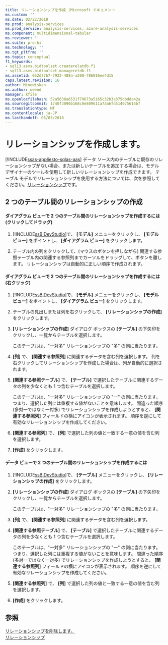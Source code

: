 ```yaml
---
title: リレーションシップを作成 |Microsoft ドキュメント
ms.custom: ''
ms.date: 02/22/2018
ms.prod: analysis-services
ms.prod_service: analysis-services, azure-analysis-services
ms.component: multidimensional-tabular
ms.reviewer: ''
ms.suite: pro-bi
ms.technology: ''
ms.tgt_pltfrm: ''
ms.topic: conceptual
f1_keywords:
- sql13.asvs.bidtoolset.createrelatdb.f1
- sql13.asvs.bidtoolset.managereldb.f1
ms.assetid: 052d77b7-7922-408a-a200-786016ee4d15
caps.latest.revision: 16
author: Minewiskan
ms.author: owend
manager: kfile
ms.openlocfilehash: 52a5638a6531f79673a5165c32b3a375dbdda42a
ms.sourcegitcommit: 1740f3090b168c0e809611a7aa6fd514075616bf
ms.translationtype: MT
ms.contentlocale: ja-JP
ms.lasthandoff: 05/03/2018
---
```

# <a name="create-a-relationship"></a>リレーションシップを作成します。 
[!INCLUDE[ssas-appliesto-sqlas-aas](../../includes/ssas-appliesto-sqlas-aas.md)]
  データ ソース内のテーブルに既存のリレーションシップがない場合、または新しいテーブルを追加する場合は、モデル デザイナーのツールを使用して新しいリレーションシップを作成できます。 テーブル モデルでリレーションシップを使用する方法については、次を参照してください。[リレーションシップ](../../analysis-services/tabular-models/relationships-ssas-tabular.md)です。  
  
## <a name="create-a-relationship-between-two-tables"></a>2 つのテーブル間のリレーションシップの作成  
  
#### <a name="to-create-a-relationship-between-two-tables-in-diagram-view-click-and-drag"></a>ダイアグラム ビューで 2 つのテーブル間のリレーションシップを作成するには (クリックしてドラッグ)  
  
1.  [!INCLUDE[ssBIDevStudio](../../includes/ssbidevstudio-md.md)]で、 **[モデル]** メニューをクリックし、 **[モデル ビュー]** をポイントし、 **[ダイアグラム ビュー]** をクリックします。  
  
2.  テーブル内の列をクリックして、(マウスのボタンを押しながら) 関連する参照テーブル内の関連する参照列までカーソルをドラッグして、ボタンを離します。 リレーションシップは自動的に正しい順序で作成されます。  
  
#### <a name="to-create-a-relationship-between-two-tables-in-diagram-view-right-click"></a>ダイアグラム ビューで 2 つのテーブル間のリレーションシップを作成するには (右クリック)  
  
1.  [!INCLUDE[ssBIDevStudio](../../includes/ssbidevstudio-md.md)]で、 **[モデル]** メニューをクリックし、 **[モデル ビュー]** をポイントし、 **[ダイアグラム ビュー]** をクリックします。  
  
2.  テーブルの見出しまたは列を右クリックして、 **[リレーションシップの作成]** をクリックします。  
  
3.  **[リレーションシップの作成]** ダイアログ ボックスの **[テーブル]** の下矢印をクリックし、一覧からテーブルを選択します。  
  
     このテーブルは、"一対多" リレーションシップの "多" の側に当たります。  
  
4.  **[列]** で、 **[関連する参照列]** に関連するデータを含む列を選択します。 列を右クリックしてリレーションシップを作成した場合は、列が自動的に選択されます。  
  
5.  **[関連する参照テーブル]** で、 **[テーブル]** で選択したテーブルに関連するデータの列を少なくとも 1 つ含むテーブルを選択します。  
  
     このテーブルは、"一対多" リレーションシップの "一" の側に当たります。つまり、選択した列には重複する値がないことを意味します。 間違った順序 (多対一ではなく一対多) でリレーションシップを作成しようとすると、 **[関連する参照列]** フィールドの横にアイコンが表示されます。 順序を逆にして有効なリレーションシップを作成してください。  
  
6.  **[関連する参照列]** で、 **[列]** で選択した列の値と一致する一意の値を含む列を選択します。  
  
7.  **[作成]** をクリックします。  
  
#### <a name="to-create-a-relationship-between-two-tables-in-data-view"></a>データ ビューで 2 つのテーブル間のリレーションシップを作成するには  
  
1.  [!INCLUDE[ssBIDevStudio](../../includes/ssbidevstudio-md.md)]で、 **[テーブル]** メニューをクリックし、 **[リレーションシップの作成]** をクリックします。  
  
2.  **[リレーションシップの作成]** ダイアログ ボックスの **[テーブル]** の下矢印をクリックし、一覧からテーブルを選択します。  
  
     このテーブルは、"一対多" リレーションシップの "多" の側に当たります。  
  
3.  **[列]** で、 **[関連する参照列]** に関連するデータを含む列を選択します。  
  
4.  **[関連する参照テーブル]** で、 **[テーブル]** で選択したテーブルに関連するデータの列を少なくとも 1 つ含むテーブルを選択します。  
  
     このテーブルは、"一対多" リレーションシップの "一" の側に当たります。つまり、選択した列には重複する値がないことを意味します。 間違った順序 (多対一ではなく一対多) でリレーションシップを作成しようとすると、 **[関連する参照列]** フィールドの横にアイコンが表示されます。 順序を逆にして有効なリレーションシップを作成してください。  
  
5.  **[関連する参照列]** で、 **[列]** で選択した列の値と一致する一意の値を含む列を選択します。  
  
6.  **[作成]** をクリックします。  
  
## <a name="see-also"></a>参照  
 [リレーションシップを削除します。](../../analysis-services/tabular-models/delete-relationships-ssas-tabular.md)   
 [リレーションシップ](../../analysis-services/tabular-models/relationships-ssas-tabular.md)  
  
  
